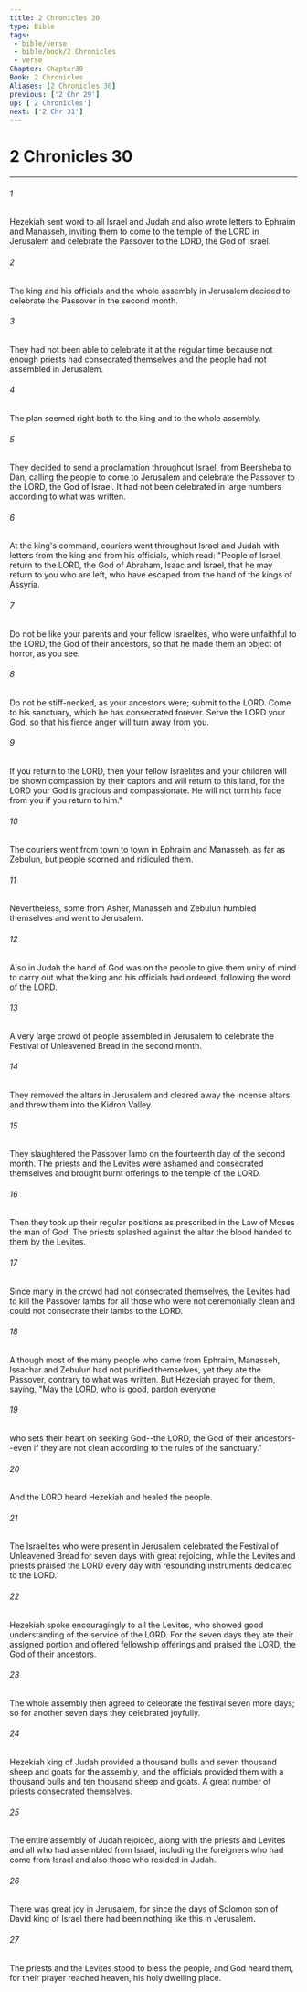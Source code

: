 ```yaml
---
title: 2 Chronicles 30
type: Bible
tags:
 - bible/verse
 - bible/book/2 Chronicles
 - verse
Chapter: Chapter30
Book: 2 Chronicles
Aliases: [2 Chronicles 30]
previous: ['2 Chr 29']
up: ['2 Chronicles']
next: ['2 Chr 31']
---
```

# 2 Chronicles 30

***


###### 1 
Hezekiah sent word to all Israel and Judah and also wrote letters to Ephraim and Manasseh, inviting them to come to the temple of the LORD in Jerusalem and celebrate the Passover to the LORD, the God of Israel. 

###### 2 
The king and his officials and the whole assembly in Jerusalem decided to celebrate the Passover in the second month. 

###### 3 
They had not been able to celebrate it at the regular time because not enough priests had consecrated themselves and the people had not assembled in Jerusalem. 

###### 4 
The plan seemed right both to the king and to the whole assembly. 

###### 5 
They decided to send a proclamation throughout Israel, from Beersheba to Dan, calling the people to come to Jerusalem and celebrate the Passover to the LORD, the God of Israel. It had not been celebrated in large numbers according to what was written. 

###### 6 
At the king's command, couriers went throughout Israel and Judah with letters from the king and from his officials, which read: "People of Israel, return to the LORD, the God of Abraham, Isaac and Israel, that he may return to you who are left, who have escaped from the hand of the kings of Assyria. 

###### 7 
Do not be like your parents and your fellow Israelites, who were unfaithful to the LORD, the God of their ancestors, so that he made them an object of horror, as you see. 

###### 8 
Do not be stiff-necked, as your ancestors were; submit to the LORD. Come to his sanctuary, which he has consecrated forever. Serve the LORD your God, so that his fierce anger will turn away from you. 

###### 9 
If you return to the LORD, then your fellow Israelites and your children will be shown compassion by their captors and will return to this land, for the LORD your God is gracious and compassionate. He will not turn his face from you if you return to him." 

###### 10 
The couriers went from town to town in Ephraim and Manasseh, as far as Zebulun, but people scorned and ridiculed them. 

###### 11 
Nevertheless, some from Asher, Manasseh and Zebulun humbled themselves and went to Jerusalem. 

###### 12 
Also in Judah the hand of God was on the people to give them unity of mind to carry out what the king and his officials had ordered, following the word of the LORD. 

###### 13 
A very large crowd of people assembled in Jerusalem to celebrate the Festival of Unleavened Bread in the second month. 

###### 14 
They removed the altars in Jerusalem and cleared away the incense altars and threw them into the Kidron Valley. 

###### 15 
They slaughtered the Passover lamb on the fourteenth day of the second month. The priests and the Levites were ashamed and consecrated themselves and brought burnt offerings to the temple of the LORD. 

###### 16 
Then they took up their regular positions as prescribed in the Law of Moses the man of God. The priests splashed against the altar the blood handed to them by the Levites. 

###### 17 
Since many in the crowd had not consecrated themselves, the Levites had to kill the Passover lambs for all those who were not ceremonially clean and could not consecrate their lambs to the LORD. 

###### 18 
Although most of the many people who came from Ephraim, Manasseh, Issachar and Zebulun had not purified themselves, yet they ate the Passover, contrary to what was written. But Hezekiah prayed for them, saying, "May the LORD, who is good, pardon everyone 

###### 19 
who sets their heart on seeking God--the LORD, the God of their ancestors--even if they are not clean according to the rules of the sanctuary." 

###### 20 
And the LORD heard Hezekiah and healed the people. 

###### 21 
The Israelites who were present in Jerusalem celebrated the Festival of Unleavened Bread for seven days with great rejoicing, while the Levites and priests praised the LORD every day with resounding instruments dedicated to the LORD. 

###### 22 
Hezekiah spoke encouragingly to all the Levites, who showed good understanding of the service of the LORD. For the seven days they ate their assigned portion and offered fellowship offerings and praised the LORD, the God of their ancestors. 

###### 23 
The whole assembly then agreed to celebrate the festival seven more days; so for another seven days they celebrated joyfully. 

###### 24 
Hezekiah king of Judah provided a thousand bulls and seven thousand sheep and goats for the assembly, and the officials provided them with a thousand bulls and ten thousand sheep and goats. A great number of priests consecrated themselves. 

###### 25 
The entire assembly of Judah rejoiced, along with the priests and Levites and all who had assembled from Israel, including the foreigners who had come from Israel and also those who resided in Judah. 

###### 26 
There was great joy in Jerusalem, for since the days of Solomon son of David king of Israel there had been nothing like this in Jerusalem. 

###### 27 
The priests and the Levites stood to bless the people, and God heard them, for their prayer reached heaven, his holy dwelling place. 
